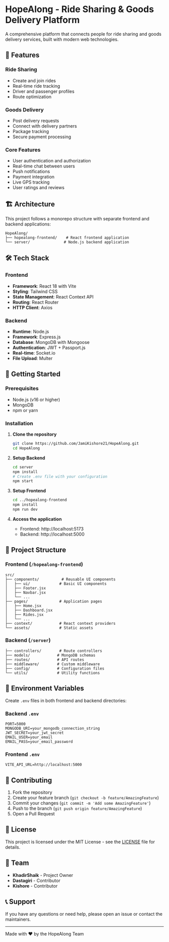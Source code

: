 # HopeAlong - Ride Sharing & Goods Delivery Platform

A comprehensive platform that connects people for ride sharing and goods delivery services, built with modern web technologies.

## 🚀 Features

### Ride Sharing

- Create and join rides
- Real-time ride tracking
- Driver and passenger profiles
- Route optimization

### Goods Delivery

- Post delivery requests
- Connect with delivery partners
- Package tracking
- Secure payment processing

### Core Features

- User authentication and authorization
- Real-time chat between users
- Push notifications
- Payment integration
- Live GPS tracking
- User ratings and reviews

## 🏗️ Architecture

This project follows a monorepo structure with separate frontend and backend applications:

```
HopeAlong/
├── hopealong-frontend/    # React frontend application
└── server/               # Node.js backend application
```

## 🛠️ Tech Stack

### Frontend

- **Framework**: React 18 with Vite
- **Styling**: Tailwind CSS
- **State Management**: React Context API
- **Routing**: React Router
- **HTTP Client**: Axios

### Backend

- **Runtime**: Node.js
- **Framework**: Express.js
- **Database**: MongoDB with Mongoose
- **Authentication**: JWT + Passport.js
- **Real-time**: Socket.io
- **File Upload**: Multer

## 🚦 Getting Started

### Prerequisites

- Node.js (v16 or higher)
- MongoDB
- npm or yarn

### Installation

1. **Clone the repository**

   ```bash
   git clone https://github.com/JamiKishore21/HopeAlong.git
   cd HopeAlong
   ```

2. **Setup Backend**

   ```bash
   cd server
   npm install
   # Create .env file with your configuration
   npm start
   ```

3. **Setup Frontend**

   ```bash
   cd ../hopealong-frontend
   npm install
   npm run dev
   ```

4. **Access the application**
   - Frontend: http://localhost:5173
   - Backend: http://localhost:5000

## 📁 Project Structure

### Frontend (`/hopealong-frontend`)

```
src/
├── components/          # Reusable UI components
│   ├── ui/             # Basic UI components
│   ├── Footer.jsx
│   ├── Navbar.jsx
│   └── ...
├── pages/              # Application pages
│   ├── Home.jsx
│   ├── Dashboard.jsx
│   ├── Rides.jsx
│   └── ...
├── context/            # React context providers
└── assets/             # Static assets
```

### Backend (`/server`)

```
├── controllers/        # Route controllers
├── models/            # MongoDB schemas
├── routes/            # API routes
├── middleware/        # Custom middleware
├── config/            # Configuration files
└── utils/             # Utility functions
```

## 🔧 Environment Variables

Create `.env` files in both frontend and backend directories:

### Backend `.env`

```
PORT=5000
MONGODB_URI=your_mongodb_connection_string
JWT_SECRET=your_jwt_secret
EMAIL_USER=your_email
EMAIL_PASS=your_email_password
```

### Frontend `.env`

```
VITE_API_URL=http://localhost:5000
```

## 🤝 Contributing

1. Fork the repository
2. Create your feature branch (`git checkout -b feature/AmazingFeature`)
3. Commit your changes (`git commit -m 'Add some AmazingFeature'`)
4. Push to the branch (`git push origin feature/AmazingFeature`)
5. Open a Pull Request

## 📝 License

This project is licensed under the MIT License - see the [LICENSE](LICENSE) file for details.

## 👥 Team

- **KhadirShaik** - Project Owner
- **Dastagiri** - Contributor
- **Kishore** - Contributor

## 📞 Support

If you have any questions or need help, please open an issue or contact the maintainers.

---

Made with ❤️ by the HopeAlong Team
